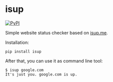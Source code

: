 isup
=============

[![PyPI](https://img.shields.io/pypi/dm/isup.svg)]()


Simple website status checker based on [isup.me](http://isup.me).

Installation:

	pip install isup


After that, you can use it as command line tool:

    $ isup google.com
    It's just you. google.com is up.